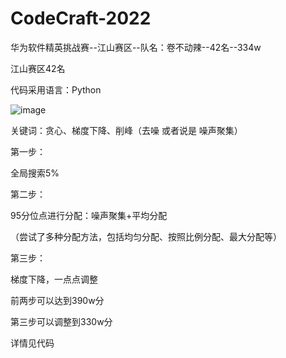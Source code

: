 # CodeCraft-2022
华为软件精英挑战赛--江山赛区--队名：卷不动辣--42名--334w

江山赛区42名

代码采用语言：Python

![image](https://user-images.githubusercontent.com/48011586/161056305-391dc140-c616-41c1-a1fd-d538425c4b60.png)

关键词：贪心、梯度下降、削峰（去噪 或者说是 噪声聚集）

第一步：

全局搜索5%


第二步：

95分位点进行分配：噪声聚集+平均分配

（尝试了多种分配方法，包括均匀分配、按照比例分配、最大分配等）

第三步：

梯度下降，一点点调整

前两步可以达到390w分

第三步可以调整到330w分


详情见代码


